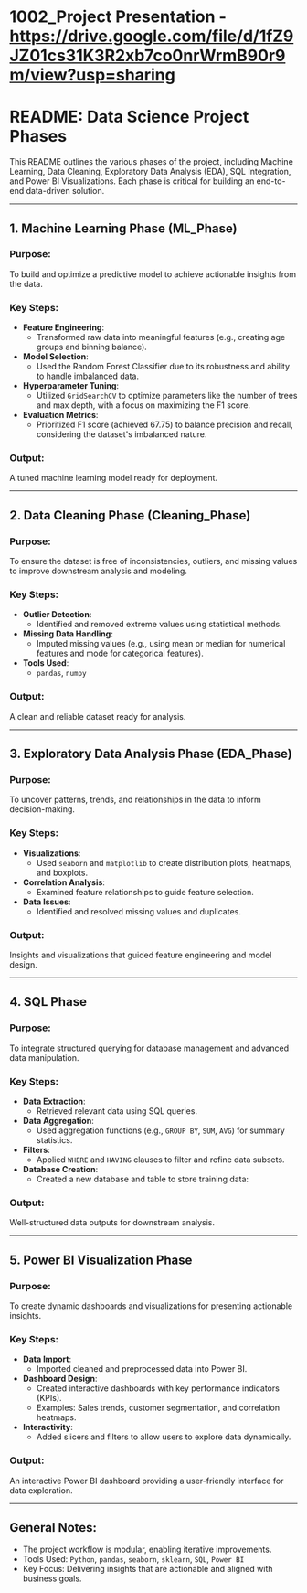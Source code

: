 # 1002_Project Presentation - https://drive.google.com/file/d/1fZ9JZ01cs31K3R2xb7co0nrWrmB90r9m/view?usp=sharing
# README: Data Science Project Phases

This README outlines the various phases of the project, including Machine Learning, Data Cleaning, Exploratory Data Analysis (EDA), SQL Integration, and Power BI Visualizations. Each phase is critical for building an end-to-end data-driven solution.

---

## 1. **Machine Learning Phase (ML_Phase)**
### Purpose:
To build and optimize a predictive model to achieve actionable insights from the data.

### Key Steps:
- **Feature Engineering**:
  - Transformed raw data into meaningful features (e.g., creating age groups and binning balance).
- **Model Selection**:
  - Used the Random Forest Classifier due to its robustness and ability to handle imbalanced data.
- **Hyperparameter Tuning**:
  - Utilized `GridSearchCV` to optimize parameters like the number of trees and max depth, with a focus on maximizing the F1 score.
- **Evaluation Metrics**:
  - Prioritized F1 score (achieved 67.75) to balance precision and recall, considering the dataset's imbalanced nature.

### Output:
A tuned machine learning model ready for deployment.

---

## 2. **Data Cleaning Phase (Cleaning_Phase)**
### Purpose:
To ensure the dataset is free of inconsistencies, outliers, and missing values to improve downstream analysis and modeling.

### Key Steps:
- **Outlier Detection**:
  - Identified and removed extreme values using statistical methods.
- **Missing Data Handling**:
  - Imputed missing values (e.g., using mean or median for numerical features and mode for categorical features).
- **Tools Used**:
  - `pandas`, `numpy`

### Output:
A clean and reliable dataset ready for analysis.

---

## 3. **Exploratory Data Analysis Phase (EDA_Phase)**
### Purpose:
To uncover patterns, trends, and relationships in the data to inform decision-making.

### Key Steps:
- **Visualizations**:
  - Used `seaborn` and `matplotlib` to create distribution plots, heatmaps, and boxplots.
- **Correlation Analysis**:
  - Examined feature relationships to guide feature selection.
- **Data Issues**:
  - Identified and resolved missing values and duplicates.

### Output:
Insights and visualizations that guided feature engineering and model design.

---

## 4. **SQL Phase**
### Purpose:
To integrate structured querying for database management and advanced data manipulation.

### Key Steps:
- **Data Extraction**:
  - Retrieved relevant data using SQL queries.
- **Data Aggregation**:
  - Used aggregation functions (e.g., `GROUP BY`, `SUM`, `AVG`) for summary statistics.
- **Filters**:
  - Applied `WHERE` and `HAVING` clauses to filter and refine data subsets.
- **Database Creation**:
  - Created a new database and table to store training data:

### Output:
Well-structured data outputs for downstream analysis.

---

## 5. **Power BI Visualization Phase**
### Purpose:
To create dynamic dashboards and visualizations for presenting actionable insights.

### Key Steps:
- **Data Import**:
  - Imported cleaned and preprocessed data into Power BI.
- **Dashboard Design**:
  - Created interactive dashboards with key performance indicators (KPIs).
  - Examples: Sales trends, customer segmentation, and correlation heatmaps.
- **Interactivity**:
  - Added slicers and filters to allow users to explore data dynamically.

### Output:
An interactive Power BI dashboard providing a user-friendly interface for data exploration.

---

## General Notes:
- The project workflow is modular, enabling iterative improvements.
- Tools Used: `Python`, `pandas`, `seaborn`, `sklearn`, `SQL`, `Power BI`
- Key Focus: Delivering insights that are actionable and aligned with business goals.


